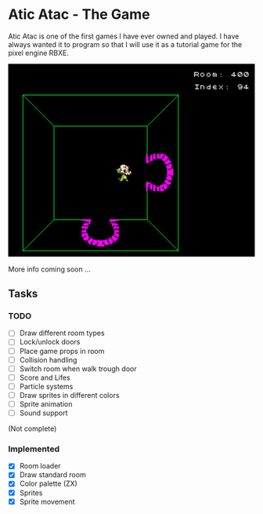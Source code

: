# Atic Atac - The Game

Atic Atac is one of the first games I have ever owned and played.
I have always wanted it to program so that I will use it as a tutorial game
for the pixel engine RBXE.

![Game](/doc/game.png)

More info coming soon ...

## Tasks

### TODO

- [ ] Draw different room types
- [ ] Lock/unlock doors
- [ ] Place game props in room
- [ ] Collision handling
- [ ] Switch room when walk trough door
- [ ] Score and Lifes
- [ ] Particle systems
- [ ] Draw sprites in different colors
- [ ] Sprite animation
- [ ] Sound support

(Not complete)

### Implemented

- [x] Room loader
- [x] Draw standard room
- [x] Color palette (ZX)
- [x] Sprites
- [x] Sprite movement

